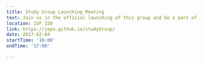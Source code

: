 ```yaml
---
title: Study Group Launching Meeting
text: Join us in the official launching of this group and be a part of it! 
location: IOF 320
link: https://jepa.github.io/studyGroup/
date: 2017-02-04
startTime: '16:00'
endTime: '17:00'

---
```


